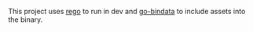 This project uses [rego](github.com/sqs/rego) to run in dev and [go-bindata](github.com/jteeuwen/go-bindata) to include assets into the binary.
